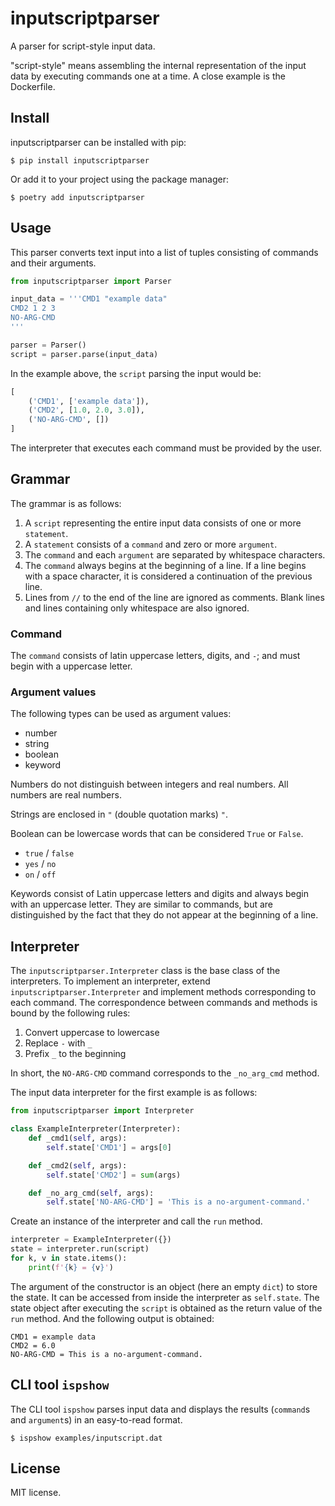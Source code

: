 # inputscriptparser

A parser for script-style input data.

"script-style" means assembling the internal representation of the input data by executing commands one at a time.
A close example is the Dockerfile.

## Install

inputscriptparser can be installed with pip:

    $ pip install inputscriptparser

Or add it to your project using the package manager:

    $ poetry add inputscriptparser

## Usage

This parser converts text input into a list of tuples consisting of commands and their arguments.

```Python
from inputscriptparser import Parser

input_data = '''CMD1 "example data"
CMD2 1 2 3
NO-ARG-CMD
'''

parser = Parser()
script = parser.parse(input_data)
```

In the example above, the `script` parsing the input would be:

```Python
[
    ('CMD1', ['example data']),
    ('CMD2', [1.0, 2.0, 3.0]),
    ('NO-ARG-CMD', [])
]
```

The interpreter that executes each command must be provided by the user.

## Grammar

The grammar is as follows:

1. A `script` representing the entire input data consists of one or more `statement`.
2. A `statement` consists of a `command` and zero or more `argument`.
3. The `command` and each `argument` are separated by whitespace characters.
4. The `command` always begins at the beginning of a line. If a line begins with a space character, it is considered a continuation of the previous line.
5. Lines from `//` to the end of the line are ignored as comments. Blank lines and lines containing only whitespace are also ignored.

### Command

The `command` consists of latin uppercase letters, digits, and `-`; and must begin with a uppercase letter.

### Argument values

The following types can be used as argument values:

- number
- string
- boolean
- keyword

Numbers do not distinguish between integers and real numbers. All numbers are real numbers.

Strings are enclosed in `"` (double quotation marks) `"`.

Boolean can be lowercase words that can be considered `True` or `False`.

- `true` / `false`
- `yes` / `no`
- `on` / `off`

Keywords consist of Latin uppercase letters and digits and always begin with an uppercase letter.
They are similar to commands, but are distinguished by the fact that they do not appear at the beginning of a line.

## Interpreter

The `inputscriptparser.Interpreter` class is the base class of the interpreters.
To implement an interpreter, extend `inputscriptparser.Interpreter` and implement methods corresponding to each command. The correspondence between commands and methods is bound by the following rules:

1. Convert uppercase to lowercase
2. Replace `-` with `_`
3. Prefix `_` to the beginning

In short, the `NO-ARG-CMD` command corresponds to the `_no_arg_cmd` method.

The input data interpreter for the first example is as follows:

```Python
from inputscriptparser import Interpreter

class ExampleInterpreter(Interpreter):
    def _cmd1(self, args):
        self.state['CMD1'] = args[0]

    def _cmd2(self, args):
        self.state['CMD2'] = sum(args)

    def _no_arg_cmd(self, args):
        self.state['NO-ARG-CMD'] = 'This is a no-argument-command.'
```

Create an instance of the interpreter and call the `run` method.

```Python
interpreter = ExampleInterpreter({})
state = interpreter.run(script)
for k, v in state.items():
    print(f'{k} = {v}')
```

The argument of the constructor is an object (here an empty `dict`) to store the state. It can be accessed from inside the interpreter as `self.state`.
The state object after executing the `script` is obtained as the return value of the `run` method.
And the following output is obtained:

```
CMD1 = example data
CMD2 = 6.0
NO-ARG-CMD = This is a no-argument-command.
```

## CLI tool `ispshow`

The CLI tool `ispshow` parses input data and displays the results (`command`s and `argument`s) in an easy-to-read format.

    $ ispshow examples/inputscript.dat

## License

MIT license.
